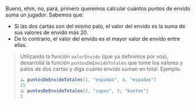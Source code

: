 Bueno, ehm, no, pará, primero queremos calcular cuántos puntos de envido suma un jugador. Sabemos que: 

* Si las dos cartas son del mismo palo, el valor del envido es la suma de sus valores de envido más 20.
* De lo contrario, el valor del envido es el mayor valor de envido entre ellas.  

> Utilizando la función `valorEnvido` (que ya definimos por vos), desarrollá la función `puntosDeEnvidoTotales` que tome los valores y palos de dos cartas y diga cuánto envido suman en total. Ejemplo: 
> 
> ```javascript
> ム puntosDeEnvidoTotales(1, "espadas", 4, "espadas")
> 25
> ム puntosDeEnvidoTotales(2, "copas", 3, "bastos")
> 3
> ```